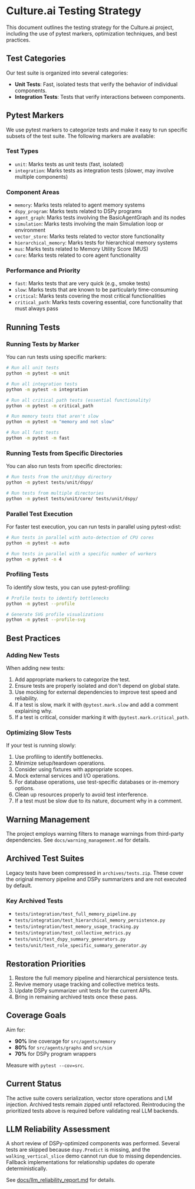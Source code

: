 # Culture.ai Testing Strategy

This document outlines the testing strategy for the Culture.ai project, including the use of pytest markers, optimization techniques, and best practices.

## Test Categories

Our test suite is organized into several categories:

- **Unit Tests**: Fast, isolated tests that verify the behavior of individual components.
- **Integration Tests**: Tests that verify interactions between components.

## Pytest Markers

We use pytest markers to categorize tests and make it easy to run specific subsets of the test suite. The following markers are available:

### Test Types

- `unit`: Marks tests as unit tests (fast, isolated)
- `integration`: Marks tests as integration tests (slower, may involve multiple components)

### Component Areas

- `memory`: Marks tests related to agent memory systems
- `dspy_program`: Marks tests related to DSPy programs
- `agent_graph`: Marks tests involving the BasicAgentGraph and its nodes
- `simulation`: Marks tests involving the main Simulation loop or environment
- `vector_store`: Marks tests related to vector store functionality
- `hierarchical_memory`: Marks tests for hierarchical memory systems
- `mus`: Marks tests related to Memory Utility Score (MUS)
- `core`: Marks tests related to core agent functionality

### Performance and Priority

- `fast`: Marks tests that are very quick (e.g., smoke tests)
- `slow`: Marks tests that are known to be particularly time-consuming
- `critical`: Marks tests covering the most critical functionalities
- `critical_path`: Marks tests covering essential, core functionality that must always pass

## Running Tests

### Running Tests by Marker

You can run tests using specific markers:

```bash
# Run all unit tests
python -m pytest -m unit

# Run all integration tests
python -m pytest -m integration

# Run all critical path tests (essential functionality)
python -m pytest -m critical_path

# Run memory tests that aren't slow
python -m pytest -m "memory and not slow"

# Run all fast tests
python -m pytest -m fast
```

### Running Tests from Specific Directories

You can also run tests from specific directories:

```bash
# Run tests from the unit/dspy directory
python -m pytest tests/unit/dspy/

# Run tests from multiple directories
python -m pytest tests/unit/core/ tests/unit/dspy/
```

### Parallel Test Execution

For faster test execution, you can run tests in parallel using pytest-xdist:

```bash
# Run tests in parallel with auto-detection of CPU cores
python -m pytest -n auto

# Run tests in parallel with a specific number of workers
python -m pytest -n 4
```

### Profiling Tests

To identify slow tests, you can use pytest-profiling:

```bash
# Profile tests to identify bottlenecks
python -m pytest --profile

# Generate SVG profile visualizations
python -m pytest --profile-svg
```

## Best Practices

### Adding New Tests

When adding new tests:

1. Add appropriate markers to categorize the test.
2. Ensure tests are properly isolated and don't depend on global state.
3. Use mocking for external dependencies to improve test speed and reliability.
4. If a test is slow, mark it with `@pytest.mark.slow` and add a comment explaining why.
5. If a test is critical, consider marking it with `@pytest.mark.critical_path`.

### Optimizing Slow Tests

If your test is running slowly:

1. Use profiling to identify bottlenecks.
2. Minimize setup/teardown operations.
3. Consider using fixtures with appropriate scopes.
4. Mock external services and I/O operations.
5. For database operations, use test-specific databases or in-memory options.
6. Clean up resources properly to avoid test interference.
7. If a test must be slow due to its nature, document why in a comment.

## Warning Management

The project employs warning filters to manage warnings from third-party dependencies. See `docs/warning_management.md` for details. 

## Archived Test Suites

Legacy tests have been compressed in `archives/tests.zip`. These cover the original memory pipeline and DSPy summarizers and are not executed by default.

### Key Archived Tests

- `tests/integration/test_full_memory_pipeline.py`
- `tests/integration/test_hierarchical_memory_persistence.py`
- `tests/integration/test_memory_usage_tracking.py`
- `tests/integration/test_collective_metrics.py`
- `tests/unit/test_dspy_summary_generators.py`
- `tests/unit/test_role_specific_summary_generator.py`

## Restoration Priorities

1. Restore the full memory pipeline and hierarchical persistence tests.
2. Revive memory usage tracking and collective metrics tests.
3. Update DSPy summarizer unit tests for the current APIs.
4. Bring in remaining archived tests once these pass.

## Coverage Goals

Aim for:

- **90%** line coverage for `src/agents/memory`
- **80%** for `src/agents/graphs` and `src/sim`
- **70%** for DSPy program wrappers

Measure with `pytest --cov=src`.

## Current Status

The active suite covers serialization, vector store operations and LM injection. Archived tests remain zipped until refactored. Reintroducing the prioritized tests above is required before validating real LLM backends.


## LLM Reliability Assessment

A short review of DSPy-optimized components was performed. Several tests are skipped because `dspy.Predict` is missing, and the `walking_vertical_slice` demo cannot run due to missing dependencies. Fallback implementations for relationship updates do operate deterministically.

See [docs/llm_reliability_report.md](llm_reliability_report.md) for details.

